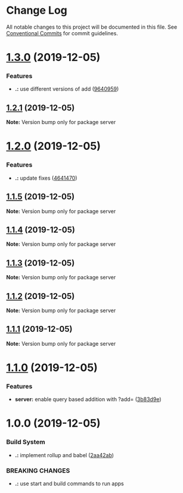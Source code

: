 # Change Log

All notable changes to this project will be documented in this file.
See [Conventional Commits](https://conventionalcommits.org) for commit guidelines.

# [1.3.0](https://github.com/KevinMind/micro-poc/compare/server@1.2.1...server@1.3.0) (2019-12-05)


### Features

* **.:** use different versions of add ([9640959](https://github.com/KevinMind/micro-poc/commit/9640959544eeddd20274ec9ddf7417ec2ea090eb))





## [1.2.1](https://github.com/KevinMind/micro-poc/compare/server@1.2.0...server@1.2.1) (2019-12-05)

**Note:** Version bump only for package server





# [1.2.0](https://github.com/KevinMind/micro-poc/compare/server@1.1.5...server@1.2.0) (2019-12-05)


### Features

* **.:** update fixes ([4641470](https://github.com/KevinMind/micro-poc/commit/4641470938bde427e3521ec7ac09ea6e3682ac1f))





## [1.1.5](https://github.com/KevinMind/micro-poc/compare/server@1.1.4...server@1.1.5) (2019-12-05)

**Note:** Version bump only for package server





## [1.1.4](https://github.com/KevinMind/micro-poc/compare/server@1.1.3...server@1.1.4) (2019-12-05)

**Note:** Version bump only for package server





## [1.1.3](https://github.com/KevinMind/micro-poc/compare/server@1.1.2...server@1.1.3) (2019-12-05)

**Note:** Version bump only for package server





## [1.1.2](https://github.com/KevinMind/micro-poc/compare/server@1.1.1...server@1.1.2) (2019-12-05)

**Note:** Version bump only for package server





## [1.1.1](https://github.com/KevinMind/micro-poc/compare/server@1.1.0...server@1.1.1) (2019-12-05)

**Note:** Version bump only for package server





# [1.1.0](https://github.com/KevinMind/micro-poc/compare/server@1.0.0...server@1.1.0) (2019-12-05)


### Features

* **server:** enable query based addition with ?add=<value> ([3b83d9e](https://github.com/KevinMind/micro-poc/commit/3b83d9e7a4456ebeb8442ecf416e2afba0be999d))





# 1.0.0 (2019-12-05)


### Build System

* **.:** implement rollup and babel ([2aa42ab](https://github.com/KevinMind/micro-poc/commit/2aa42ab527e8e85dd7225c4239e6ceaf37a0be21))


### BREAKING CHANGES

* **.:** use start and build commands to run apps
